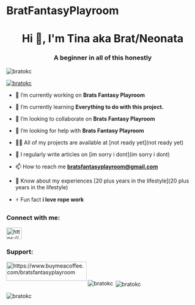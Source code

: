 # BratFantasyPlayroom
<h1 align="center">Hi 👋, I'm Tina aka Brat/Neonata</h1>
<h3 align="center">A beginner in all of this honestly</h3>

<p align="left"> <img src="https://komarev.com/ghpvc/?username=bratokc&label=Profile%20views&color=0e75b6&style=flat" alt="bratokc" /> </p>

<p align="left"> <a href="https://github.com/ryo-ma/github-profile-trophy"><img src="https://github-profile-trophy.vercel.app/?username=bratokc" alt="bratokc" /></a> </p>

- 🔭 I’m currently working on **Brats Fantasy Playroom**

- 🌱 I’m currently learning **Everything to do with this project.**

- 👯 I’m looking to collaborate on **Brats Fantasy Playroom**

- 🤝 I’m looking for help with **Brats Fantasy Playroom**

- 👨‍💻 All of my projects are available at [not ready yet](not ready yet)

- 📝 I regularly write articles on [im sorry i dont](im sorry i dont)

- 📫 How to reach me **bratsfantasyplayroom@gmail.com**

- 📄 Know about my experiences [20 plus years in the lifestyle](20 plus years in the lifestyle)

- ⚡ Fun fact **i love rope work**

<h3 align="left">Connect with me:</h3>
<p align="left">
<a href="https://fb.com/https://www.facebook.com/profile.php?id=100087368357723" target="blank"><img align="center" src="https://raw.githubusercontent.com/rahuldkjain/github-profile-readme-generator/master/src/images/icons/Social/facebook.svg" alt="https://www.facebook.com/profile.php?id=100087368357723" height="30" width="40" /></a>
</p>

<h3 align="left">Support:</h3>
<p><a href="https://www.buymeacoffee.com/https://www.buymeacoffee.com/bratsfantasyplayroom"> <img align="left" src="https://cdn.buymeacoffee.com/buttons/v2/default-yellow.png" height="50" width="210" alt="https://www.buymeacoffee.com/bratsfantasyplayroom" /></a></p><br><br>

<p><img align="left" src="https://github-readme-stats.vercel.app/api/top-langs?username=bratokc&show_icons=true&locale=en&layout=compact" alt="bratokc" /></p>

<p>&nbsp;<img align="center" src="https://github-readme-stats.vercel.app/api?username=bratokc&show_icons=true&locale=en" alt="bratokc" /></p>

<p><img align="center" src="https://github-readme-streak-stats.herokuapp.com/?user=bratokc&" alt="bratokc" /></p>
